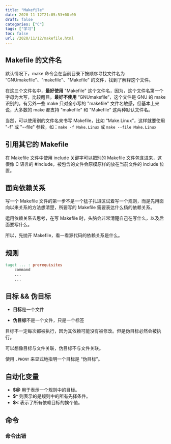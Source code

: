 ```yaml
---
title: "Makefile"
date: 2020-11-12T21:05:53+08:00
draft: false
categories: ["C"]
tags: ["学习"]
toc: false
url: /2020/11/12/makefile.html
---
```


## Makefile 的文件名

默认情况下，make 命令会在当前目录下按顺序寻找文件名为 “GNUmakefile”、"makefile"、"Makefile" 的文件，找到了解释这个文件。

在这三个文件名中，**最好使用** "Makefile" 这个文件名，因为，这个文件名第一个字母为大写，比较醒目。**最好不使用** “GNUmakefile”，这个文件是 GNU 的 make 识别的。有另外一些 make 只对全小写的 "makefile" 文件名敏感，但基本上来说，大多数的 make 都支持 "makefile" 和 "Makefile" 这两种默认文件名。

当然，可以使用别的文件名来书写 Makefile，比如 “Make.Linux”，这样就要使用 "-f" 或 "--file" 参数，如：`make -f Make.Linux` 或 `make --file Make.Linux`

## 引用其它的 Makefile

在 Makefile 文件中使用 include 关键字可以把别的 Makefile 文件包含进来，这很像 C 语言的 #include，被包含的文件会原模原样的放在当前文件的 include 位置。

## 面向依赖关系

写一个 Makefile 文件的第一步不是一个猛子扎进区试着写一个规则，而是先用面向以来关系的方法想清楚，所要写的 Makefile 需要表达什么杨的依赖关系。

运用依赖关系去思考，在写 Makefile 时，头脑会非常清楚自己在写什么，以及后面要写什么。

所以，先抛开 Makefile，看一看源代码的依赖关系是什么。

## 规则

```makefile
taget ... : prerequisites
	command
	...
	...
```





## 目标 && 伪目标

- **目标**是一个文件

- **伪目标**不是一个文件，只是一个标签

目标不一定每次都被执行，因为其依赖可能没有被修改。但是伪目标必然会被执行。

可以想像目标与文件关联，伪目标不与文件关联。

使用 `.PHONY` 来显式地指明一个目标是 “伪目标”。

## 自动化变量

- **$@** 用于表示一个规则中的目标。
- **$^** 则表示的是规则中的所有先择条件。
- **$<** 表示了所有依赖目标的挨个值。

## 命令

### 命令出错




























